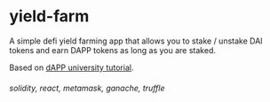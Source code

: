# yield-farm

A simple defi yield farming app that allows you to stake / unstake DAI tokens and earn DAPP tokens as long as you are staked.

Based on [dAPP university tutorial](https://github.com/dappuniversity/defi_tutorial).

###### solidity, react, metamask, ganache, truffle
